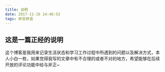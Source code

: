 ```yaml
---
title: 说明
date: 2017-11-16 14:46:53
tags: 碎言碎语
---
```

## 这是一篇正经的说明
这个博客是我用来记录生活状态和学习工作过程中所遇到的问题以及解决方式，本人小白一枚，如果觉得我写的文章中有不合理的或者不对的地方，希望能够在后续开放的评论功能中给与斧正~
